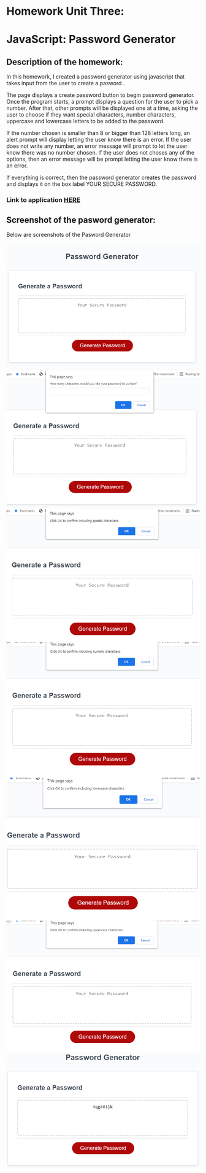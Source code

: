 # Homework Unit Three:
# JavaScript: Password Generator

## Description of the homework:

In this homework, I created a password generator using javascript that takes input from the user to create a pasword . 

The page displays a create password button to begin password generator. 
Once the program starts, a prompt displays a question for the user to pick a number. After that, other prompts will be displayed one at a time, asking the user to choose if they want special characters, number characters, uppercase and lowercase letters to be added to the password. 

If the number chosen is smaller than 8 or bigger than 128 letters long, an alert prompt will display letting the user know there is an error. If the user does not write any number, an error message will prompt to let the user know there was no number chosen. If the user does not choses any of the options, then an error message will be prompt letting the user know there is an error.  

If everything is correct, then the password generator creates the password and displays it on the box label YOUR SECURE PASSWORD.

### Link to application [HERE](https://marymd98.github.io/Unit3-Homework/)

## Screenshot of the pasword generator:
Below are screenshots of the Pasword Generator 

![image one of password generator screenshot](./Assets/pictures/password1.png)
![image two of password generator screenshot](./Assets/pictures/password2.png)
![image three of password generator screenshot](./Assets/pictures/password3.png)
![image four of password generator screenshot](./Assets/pictures/password4.png)
![image five of password generator screenshot](./Assets/pictures/password5.png)
![image six of password generator screenshot](./Assets/pictures/password6.png)
![image seven of password generator screenshot](./Assets/pictures/password7.png)




